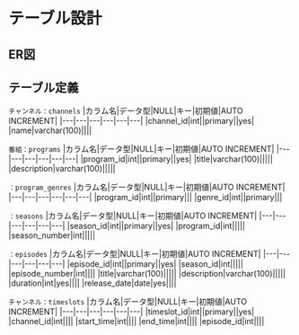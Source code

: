 # テーブル設計
## ER図
## テーブル定義
`チャンネル：channels`
|カラム名|データ型|NULL|キー|初期値|AUTO INCREMENT|
|---|---|---|---|---|---|
|channel_id|int||primary||yes|
|name|varchar(100)||||

`番組：programs`
|カラム名|データ型|NULL|キー|初期値|AUTO INCREMENT|
|---|---|---|---|---|---|
|program_id|int||primary||yes|
|title|varchar(100)|||||
|description|varchar(100)|||||

`：program_genres`
|カラム名|データ型|NULL|キー|初期値|AUTO INCREMENT|
|---|---|---|---|---|---|
|program_id|int||primary|||
|genre_id|int||primary|||

`：seasons`
|カラム名|データ型|NULL|キー|初期値|AUTO INCREMENT|
|---|---|---|---|---|---|
|season_id|int||primary||yes|
|program_id|int|||||
|season_number|int|||||

`：episodes`
|カラム名|データ型|NULL|キー|初期値|AUTO INCREMENT|
|---|---|---|---|---|---|
|episode_id|int||primary||yes|
|season_id|int|||||
|episode_number|int||||
|title|varchar(100)|||||
|description|varchar(100)|||||
|duration|int|yes||||
|release_date|date|yes||||

`チャンネル：timeslots`
|カラム名|データ型|NULL|キー|初期値|AUTO INCREMENT|
|---|---|---|---|---|---|
|timeslot_id|int||primary||yes|
|channel_id|int||||
|start_time|int||||
|end_time|int||||
|episode_id|int||||